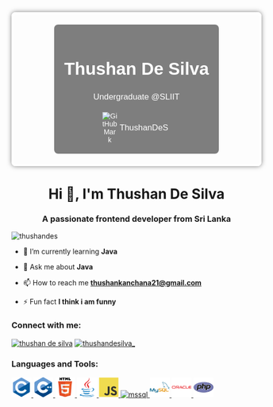 <div style="background-image: url('https://images.app.goo.gl/1WrGznxY2RRdKkQi9'); background-size: cover; background-position: center; height: 300px; display: flex; justify-content: center; align-items: center; text-align: center; color: white; font-family: Arial, sans-serif; border: 5px solid #ffffff; box-shadow: 0 0 10px rgba(0, 0, 0, 0.5); border-radius: 8px;">
  <div style="background-color: rgba(0, 0, 0, 0.5); padding: 20px; border-radius: 8px; display: flex; flex-direction: column; align-items: center;">
    <h1 style="font-size: 2.5em; margin-bottom: 10px;">Thushan De Silva</h1>
    <p style="font-size: 1.2em; margin-bottom: 5px;">Undergraduate @SLIIT</p>
    <div style="display: flex; align-items: center; justify-content: center; margin-top: 15px;">
      <a href="https://github.com/YourUsername" target="_blank" style="text-decoration: none; color: white; display: flex; align-items: center;">
        <img src="https://upload.wikimedia.org/wikipedia/commons/9/91/Octicons-mark-github.svg" alt="GitHub Mark" style="width: 30px; margin-right: 5px;">
        <span style="font-size: 1.2em;">ThushanDeS</span> <!-- Replace YourUsername with your actual GitHub username -->
        <i class="fa fa-github" style="font-size: 24px; color: white; margin-left: 5px;"></i>
      </a>
    </div>
  </div>
</div>

<h1 align="center">Hi 👋, I'm Thushan De Silva</h1>
<h3 align="center">A passionate frontend developer from Sri Lanka</h3>

<p align="left"> <img src="https://komarev.com/ghpvc/?username=thushandes&label=Profile%20views&color=0e75b6&style=flat" alt="thushandes" /> </p>

- 🌱 I’m currently learning **Java**

- 💬 Ask me about **Java**

- 📫 How to reach me **thushankanchana21@gmail.com**

- ⚡ Fun fact **I think i am funny**

<h3 align="left">Connect with me:</h3>
<p align="left">
<a href="https://fb.com/thushan de silva" target="blank"><img align="center" src="https://raw.githubusercontent.com/rahuldkjain/github-profile-readme-generator/master/src/images/icons/Social/facebook.svg" alt="thushan de silva" height="30" width="40" /></a>
<a href="https://instagram.com/thushandesilva_" target="blank"><img align="center" src="https://raw.githubusercontent.com/rahuldkjain/github-profile-readme-generator/master/src/images/icons/Social/instagram.svg" alt="thushandesilva_" height="30" width="40" /></a>
</p>

<h3 align="left">Languages and Tools:</h3>
<p align="left"> <a href="https://www.cprogramming.com/" target="_blank" rel="noreferrer"> <img src="https://raw.githubusercontent.com/devicons/devicon/master/icons/c/c-original.svg" alt="c" width="40" height="40"/> </a> <a href="https://www.w3schools.com/cpp/" target="_blank" rel="noreferrer"> <img src="https://raw.githubusercontent.com/devicons/devicon/master/icons/cplusplus/cplusplus-original.svg" alt="cplusplus" width="40" height="40"/> </a> <a href="https://www.w3.org/html/" target="_blank" rel="noreferrer"> <img src="https://raw.githubusercontent.com/devicons/devicon/master/icons/html5/html5-original-wordmark.svg" alt="html5" width="40" height="40"/> </a> <a href="https://www.java.com" target="_blank" rel="noreferrer"> <img src="https://raw.githubusercontent.com/devicons/devicon/master/icons/java/java-original.svg" alt="java" width="40" height="40"/> </a> <a href="https://developer.mozilla.org/en-US/docs/Web/JavaScript" target="_blank" rel="noreferrer"> <img src="https://raw.githubusercontent.com/devicons/devicon/master/icons/javascript/javascript-original.svg" alt="javascript" width="40" height="40"/> </a> <a href="https://www.microsoft.com/en-us/sql-server" target="_blank" rel="noreferrer"> <img src="https://www.svgrepo.com/show/303229/microsoft-sql-server-logo.svg" alt="mssql" width="40" height="40"/> </a> <a href="https://www.mysql.com/" target="_blank" rel="noreferrer"> <img src="https://raw.githubusercontent.com/devicons/devicon/master/icons/mysql/mysql-original-wordmark.svg" alt="mysql" width="40" height="40"/> </a> <a href="https://www.oracle.com/" target="_blank" rel="noreferrer"> <img src="https://raw.githubusercontent.com/devicons/devicon/master/icons/oracle/oracle-original.svg" alt="oracle" width="40" height="40"/> </a> <a href="https://www.php.net" target="_blank" rel="noreferrer"> <img src="https://raw.githubusercontent.com/devicons/devicon/master/icons/php/php-original.svg" alt="php" width="40" height="40"/> </a> </p>

